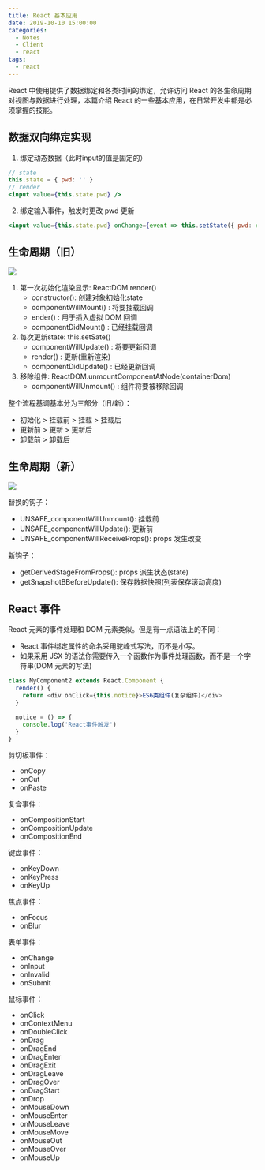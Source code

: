 ```yaml
---
title: React 基本应用
date: 2019-10-10 15:00:00
categories:
  - Notes
  - Client
  - react
tags:
  - react
---
```


React 中使用提供了数据绑定和各类时间的绑定，允许访问 React 的各生命周期对视图与数据进行处理，本篇介绍 React 的一些基本应用，在日常开发中都是必须掌握的技能。

<!-- more -->

## 数据双向绑定实现

1. 绑定动态数据（此时input的值是固定的）

```jsx
// state
this.state = { pwd: '' }
// render
<input value={this.state.pwd} />
```

2. 绑定输入事件，触发时更改 pwd 更新

```jsx
<input value={this.state.pwd} onChange={event => this.setState({ pwd: event.target.value })} />
```

## 生命周期（旧）

![](https://pic.imgdb.cn/item/62f0e60416f2c2beb11dc2ea.jpg)

1. 第一次初始化渲染显示: ReactDOM.render()
   - constructor(): 创建对象初始化state
   - componentWillMount() : 将要挂载回调
   - ender() : 用于插入虚拟 DOM 回调
   - componentDidMount() : 已经挂载回调
2. 每次更新state: this.setSate()
   - componentWillUpdate() : 将要更新回调
   - render() : 更新(重新渲染)
   - componentDidUpdate() : 已经更新回调
3. 移除组件: ReactDOM.unmountComponentAtNode(containerDom)
   - componentWillUnmount() : 组件将要被移除回调

整个流程基调基本分为三部分（旧/新）：

- 初始化 > 挂载前 > 挂载 > 挂载后
- 更新前 > 更新 > 更新后
- 卸载前 > 卸载后

## 生命周期（新）

![](https://pic.imgdb.cn/item/62f0e68816f2c2beb11fd1f5.jpg)

替换的钩子：

- UNSAFE_componentWillUnmount(): 挂载前
- UNSAFE_componentWillUpdate(): 更新前
- UNSAFE_componentWillReceiveProps(): props 发生改变

新钩子：

- getDerivedStageFromProps(): props 派生状态(state)
- getSnapshotBBeforeUpdate(): 保存数据快照(列表保存滚动高度)
## React 事件

React 元素的事件处理和 DOM 元素类似。但是有一点语法上的不同：

- React 事件绑定属性的命名采用驼峰式写法，而不是小写。
- 如果采用 JSX 的语法你需要传入一个函数作为事件处理函数，而不是一个字符串(DOM 元素的写法)

~~~js
class MyComponent2 extends React.Component {
  render() {
    return <div onClick={this.notice}>ES6类组件(复杂组件)</div>
  }

  notice = () => {
    console.log('React事件触发')
  }
}
~~~

剪切板事件：

- onCopy
- onCut
- onPaste

复合事件：

- onCompositionStart
- onCompositionUpdate
- onCompositionEnd

键盘事件：

- onKeyDown
- onKeyPress
- onKeyUp

焦点事件：

- onFocus
- onBlur

表单事件：

- onChange
- onInput
- onInvalid
- onSubmit

鼠标事件：

- onClick
- onContextMenu
- onDoubleClick
- onDrag
- onDragEnd
- onDragEnter
- onDragExit
- onDragLeave
- onDragOver
- onDragStart
- onDrop
- onMouseDown
- onMouseEnter
- onMouseLeave
- onMouseMove
- onMouseOut
- onMouseOver
- onMouseUp
